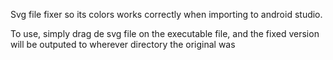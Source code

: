 Svg file fixer so its colors works correctly when importing to android studio.

To use, simply drag de svg file on the executable file, and the fixed version will be outputed to wherever directory the original was

